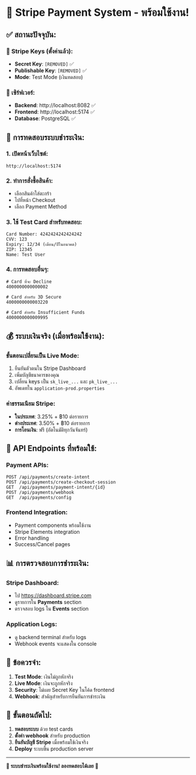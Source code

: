 # 🎉 Stripe Payment System - พร้อมใช้งาน!

## ✅ สถานะปัจจุบัน:

### 🔑 Stripe Keys (ตั้งค่าแล้ว):
- **Secret Key**: `[REMOVED]` ✅
- **Publishable Key**: `[REMOVED]` ✅
- **Mode**: Test Mode (เงินทดสอบ)

### 🚀 เซิร์ฟเวอร์:
- **Backend**: http://localhost:8082 ✅
- **Frontend**: http://localhost:5174 ✅
- **Database**: PostgreSQL ✅

## 🧪 การทดสอบระบบชำระเงิน:

### 1. เปิดหน้าเว็บไซต์:
```
http://localhost:5174
```

### 2. ทำการสั่งซื้อสินค้า:
- เลือกสินค้าใส่ตะกร้า
- ไปที่หน้า Checkout
- เลือก Payment Method

### 3. ใช้ Test Card สำหรับทดสอบ:
```
Card Number: 4242424242424242
CVV: 123
Expiry: 12/34 (เดือน/ปีในอนาคต)
ZIP: 12345
Name: Test User
```

### 4. การทดสอบอื่นๆ:
```
# Card ที่จะ Decline
4000000000000002

# Card สำหรับ 3D Secure
4000000000003220

# Card สำหรับ Insufficient Funds
4000000000009995
```

## 💰 ระบบเงินจริง (เมื่อพร้อมใช้งาน):

### ขั้นตอนเปลี่ยนเป็น Live Mode:
1. ยืนยันตัวตนใน Stripe Dashboard
2. เพิ่มบัญชีธนาคารของคุณ
3. เปลี่ยน keys เป็น `sk_live_...` และ `pk_live_...`
4. อัพเดทใน `application-prod.properties`

### ค่าธรรมเนียม Stripe:
- **ในประเทศ**: 3.25% + ฿10 ต่อรายการ
- **ต่างประเทศ**: 3.50% + ฿10 ต่อรายการ
- **การโอนเงิน**: ฟรี (อัตโนมัติทุกวันจันทร์)

## 🔧 API Endpoints ที่พร้อมใช้:

### Payment APIs:
```
POST /api/payments/create-intent
POST /api/payments/create-checkout-session
GET  /api/payments/payment-intent/{id}
POST /api/payments/webhook
GET  /api/payments/config
```

### Frontend Integration:
- Payment components พร้อมใช้งาน
- Stripe Elements integration
- Error handling
- Success/Cancel pages

## 📊 การตรวจสอบการชำระเงิน:

### Stripe Dashboard:
- ไป https://dashboard.stripe.com
- ดูรายการใน **Payments** section
- ตรวจสอบ logs ใน **Events** section

### Application Logs:
- ดู backend terminal สำหรับ logs
- Webhook events จะแสดงใน console

## 🚨 ข้อควรจำ:

1. **Test Mode**: เงินไม่ถูกหักจริง
2. **Live Mode**: เงินจะถูกหักจริง
3. **Security**: ไม่เผย Secret Key ในโค้ด frontend
4. **Webhook**: สำคัญสำหรับการยืนยันการชำระเงิน

## 🎯 ขั้นตอนถัดไป:

1. **ทดสอบระบบ** ด้วย test cards
2. **ตั้งค่า webhook** สำหรับ production
3. **ยืนยันบัญชี Stripe** เมื่อพร้อมใช้เงินจริง
4. **Deploy** ระบบขึ้น production server

---
**🎉 ระบบชำระเงินพร้อมใช้งาน! ลองทดสอบได้เลย** 🚀
